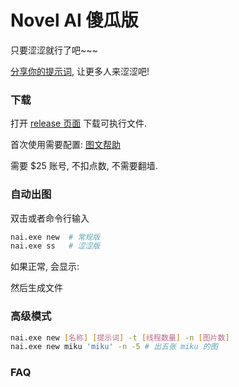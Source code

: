 Novel AI 傻瓜版
=====================

只要涩涩就行了吧~~~

[分享你的提示词](https://github.com/oovm/NAI/discussions), 让更多人来涩涩吧!

### 下载

打开 [release 页面](https://github.com/oovm/NAI/releases) 下载可执行文件.

首次使用需要配置: [图文帮助](projects/nai-cli/Readme.md)

需要 $25 账号, 不扣点数, 不需要翻墙.

### 自动出图

双击或者命令行输入

```sh
nai.exe new  # 常规版
nai.exe ss   # 涩涩版
```

如果正常, 会显示:



然后生成文件

### 高级模式

```sh
nai.exe new [名称] [提示词] -t [线程数量] -n [图片数]
nai.exe new miku 'miku' -n -5 # 出五张 miku 的图
```

### FAQ

